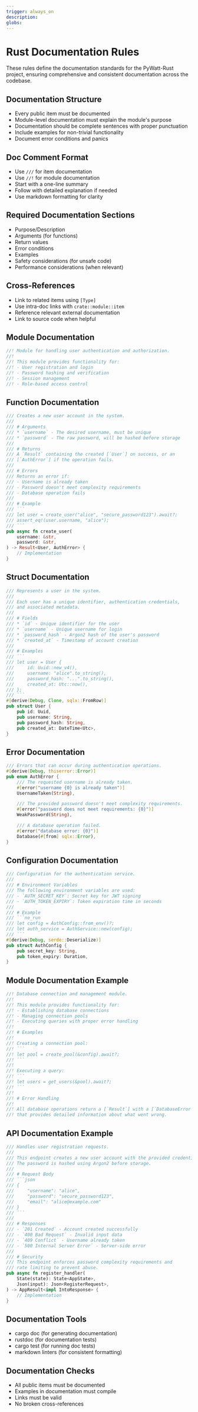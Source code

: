 ```yaml
---
trigger: always_on
description: 
globs: 
---
```

# Rust Documentation Rules

<context>
These rules define the documentation standards for the PyWatt-Rust project, ensuring comprehensive and consistent documentation across the codebase.
</context>

<rules>

## Documentation Structure
- Every public item must be documented
- Module-level documentation must explain the module's purpose
- Documentation should be complete sentences with proper punctuation
- Include examples for non-trivial functionality
- Document error conditions and panics

## Doc Comment Format
- Use `///` for item documentation
- Use `//!` for module documentation
- Start with a one-line summary
- Follow with detailed explanation if needed
- Use markdown formatting for clarity

## Required Documentation Sections
- Purpose/Description
- Arguments (for functions)
- Return values
- Error conditions
- Examples
- Safety considerations (for unsafe code)
- Performance considerations (when relevant)

## Cross-References
- Link to related items using `[Type]`
- Use intra-doc links with `crate::module::item`
- Reference relevant external documentation
- Link to source code when helpful

</rules>

<templates>

## Module Documentation
```rust
//! Module for handling user authentication and authorization.
//!
//! This module provides functionality for:
//! - User registration and login
//! - Password hashing and verification
//! - Session management
//! - Role-based access control
```
## Function Documentation
```rust
/// Creates a new user account in the system.
///
/// # Arguments
/// * `username` - The desired username, must be unique
/// * `password` - The raw password, will be hashed before storage
///
/// # Returns
/// A `Result` containing the created [`User`] on success, or an
/// [`AuthError`] if the operation fails.
///
/// # Errors
/// Returns an error if:
/// - Username is already taken
/// - Password doesn't meet complexity requirements
/// - Database operation fails
///
/// # Example
/// ```
/// let user = create_user("alice", "secure_password123").await?;
/// assert_eq!(user.username, "alice");
/// ```
pub async fn create_user(
    username: &str,
    password: &str,
) -> Result<User, AuthError> {
    // Implementation
}
```

## Struct Documentation
```rust
/// Represents a user in the system.
///
/// Each user has a unique identifier, authentication credentials,
/// and associated metadata.
///
/// # Fields
/// * `id` - Unique identifier for the user
/// * `username` - Unique username for login
/// * `password_hash` - Argon2 hash of the user's password
/// * `created_at` - Timestamp of account creation
///
/// # Examples
/// ```
/// let user = User {
///     id: Uuid::new_v4(),
///     username: "alice".to_string(),
///     password_hash: "...".to_string(),
///     created_at: Utc::now(),
/// };
/// ```
#[derive(Debug, Clone, sqlx::FromRow)]
pub struct User {
    pub id: Uuid,
    pub username: String,
    pub password_hash: String,
    pub created_at: DateTime<Utc>,
}
```

</templates>

<patterns>

## Error Documentation
```rust
/// Errors that can occur during authentication operations.
#[derive(Debug, thiserror::Error)]
pub enum AuthError {
    /// The requested username is already taken.
    #[error("username {0} is already taken")]
    UsernameTaken(String),

    /// The provided password doesn't meet complexity requirements.
    #[error("password does not meet requirements: {0}")]
    WeakPassword(String),

    /// A database operation failed.
    #[error("database error: {0}")]
    Database(#[from] sqlx::Error),
}
```

## Configuration Documentation
```rust
/// Configuration for the authentication service.
///
/// # Environment Variables
/// The following environment variables are used:
/// - `AUTH_SECRET_KEY`: Secret key for JWT signing
/// - `AUTH_TOKEN_EXPIRY`: Token expiration time in seconds
///
/// # Example
/// ```no_run
/// let config = AuthConfig::from_env()?;
/// let auth_service = AuthService::new(config);
/// ```
#[derive(Debug, serde::Deserialize)]
pub struct AuthConfig {
    pub secret_key: String,
    pub token_expiry: Duration,
}
```

</patterns>

<examples>

## Module Documentation Example
```rust
//! Database connection and management module.
//!
//! This module provides functionality for:
//! - Establishing database connections
//! - Managing connection pools
//! - Executing queries with proper error handling
//!
//! # Examples
//!
//! Creating a connection pool:
//! ```
//! let pool = create_pool(&config).await?;
//! ```
//!
//! Executing a query:
//! ```
//! let users = get_users(&pool).await?;
//! ```
//!
//! # Error Handling
//!
//! All database operations return a [`Result`] with a [`DatabaseError`]
//! that provides detailed information about what went wrong.
```

## API Documentation Example
```rust
/// Handles user registration requests.
///
/// This endpoint creates a new user account with the provided credentials.
/// The password is hashed using Argon2 before storage.
///
/// # Request Body
/// ```json
/// {
///     "username": "alice",
///     "password": "secure_password123",
///     "email": "alice@example.com"
/// }
/// ```
///
/// # Responses
/// - `201 Created` - Account created successfully
/// - `400 Bad Request` - Invalid input data
/// - `409 Conflict` - Username already taken
/// - `500 Internal Server Error` - Server-side error
///
/// # Security
/// This endpoint enforces password complexity requirements and
/// rate limiting to prevent abuse.
pub async fn register_handler(
    State(state): State<AppState>,
    Json(input): Json<RegisterRequest>,
) -> AppResult<impl IntoResponse> {
    // Implementation
}
```

</examples>

<tooling>

## Documentation Tools
- cargo doc (for generating documentation)
- rustdoc (for documentation tests)
- cargo test (for running doc tests)
- markdown linters (for consistent formatting)

## Documentation Checks
- All public items must be documented
- Examples in documentation must compile
- Links must be valid
- No broken cross-references

</tooling> 
